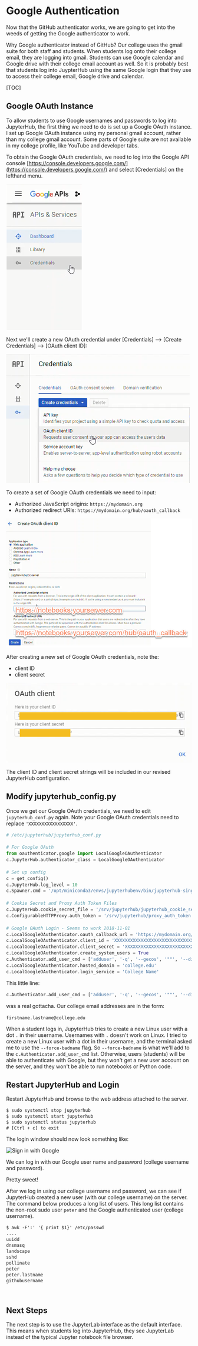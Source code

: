 # Google Authentication

Now that the GitHub authenticator works, we are going to get into the weeds of getting the Google authenticator to work. 

Why Google authenticator instead of GitHub? Our college uses the gmail suite for both staff and students. When students log onto their college email, they are logging into gmail. Students can use Google calendar and Google drive with their college email account as well. So it is probably best that students log into JuypterHub using the same Google login that they use to access their college email, Google drive and calendar. 

[TOC]

## Google OAuth Instance

To allow students to use Google usernames and passwords to log into JupyterHub, the first thing we need to do is set up a Google OAuth instance. I set up Google OAuth instance using my personal gmail account, rather than my college gmail account. Some parts of Google suite are not available in my college profile, like YouTube and developer tabs. 

To obtain the Google OAuth credentials, we need to log into the Google API console [https://console.developers.google.com/](https://console.developers.google.com/) and select [Credentials] on the lefthand menu.

![Google oauth credentials](images/google_oauth_credentials.png)

Next we'll create a new OAuth credential under [Credentials] --> [Create Credentials] --> [OAuth client ID]:

![Google create credentials](images/google_oauth_create_credentials.png)

To create a set of Google OAuth credentials we need to input:

 * Authorized JavaScript origins: ```https://mydomain.org```
 * Authorized redirect URIs: ```https://mydomain.org/hub/oauth_callback```

![Google js origins and callback url](images/google_oauth_javascript_origins_redirect_uri.png)

After creating a new set of Google OAuth credentials, note the:

 * client ID
 * client secret
 
![Google client ID and secret](images/google_oauth_client_id_and_secret.png)
 
 The client ID and client secret strings will be included in our revised JupyterHub configuration.

## Modify jupyterhub_config.py

Once we get our Google OAuth credentials, we need to edit ```jupyterhub_conf.py``` again. Note your Google OAuth credentials need to replace ```'XXXXXXXXXXXXXXXXX'```. 

```python
# /etc/jupyterhub/jupyterhub_conf.py

# For Google OAuth
from oauthenticator.google import LocalGoogleOAuthenticator
c.JupyterHub.authenticator_class = LocalGoogleOAuthenticator

# Set up config
c = get_config()
c.JupyterHub.log_level = 10
c.Spawner.cmd = '/opt/miniconda3/envs/jupyterhubenv/bin/jupyterhub-singleuser'

# Cookie Secret and Proxy Auth Token Files
c.JupyterHub.cookie_secret_file = '/srv/jupyterhub/jupyterhub_cookie_secret'
c.ConfigurableHTTPProxy.auth_token = '/srv/jupyterhub/proxy_auth_token'

# Google OAuth Login - Seems to work 2018-11-01
c.LocalGoogleOAuthenticator.oauth_callback_url = 'https://mydomain.org/hub/oauth_callback'
c.LocalGoogleOAuthenticator.client_id = 'XXXXXXXXXXXXXXXXXXXXXXXXXXXXXXXXXXXXXXXXXXXXXXXXXXXXX'
c.LocalGoogleOAuthenticator.client_secret = 'XXXXXXXXXXXXXXXXXXXXXXXXXXXXXXXXXXXX'
c.LocalGoogleOAuthenticator.create_system_users = True
c.Authenticator.add_user_cmd = ['adduser', '-q', '--gecos', '""', '--disabled-password', '--force-badname']
c.LocalGoogleOAuthenticator.hosted_domain = 'college.edu'
c.LocalGoogleOAuthenticator.login_service = 'College Name'

``` 

This little line:

```python
c.Authenticator.add_user_cmd = ['adduser', '-q', '--gecos', '""', '--disabled-password', '--force-badname']
```

was a real gottacha. Our college email addresses are in the form:

```firstname.lastname@college.edu```

When a student logs in, JupyterHub tries to create a new Linux user with a dot ```.``` in their username. Usernames with ```.``` doesn't work on Linux. I tried to create a new Linux user with a dot in their username, and the terminal asked me to use the ```--force-badname``` flag. So ```--force-badname``` is what we'll add to the ```c.Authenticator.add_user_cmd``` list. Otherwise, users (students) will be able to authenticate with Google, but they won't get a new user account on the server, and they won't be able to run notebooks or Python code.

## Restart JupyterHub and Login

Restart JupyterHub and browse to the web address attached to the server.

```
$ sudo systemctl stop jupyterhub
$ sudo systemctl start jupyterhub
$ sudo systemctl status jupyterhub
# [Ctrl + c] to exit
```

The login window should now look something like:

![Sign in with Google](images/sign_in_with_google.PNG)

We can log in with our Google user name and password (college username and password). 

Pretty sweet!

After we log in using our college username and password, we can see if JupyterHub created a new user (with our college username) on the server. The command below produces a long list of users. This long list contains the non-root sudo user ```peter``` and the Google authenticated user (college username).

```text
$ awk -F':' '{ print $1}' /etc/passwd
....
uuidd
dnsmasq
landscape
sshd
pollinate
peter
peter.lastname
githubusername
```

<br>

## Next Steps

The next step is to use the JupyterLab interface as the default interface. This means when students log into JupyterHub, they see JupyterLab instead of the typical Jupyter notebook file browser.

<br>
